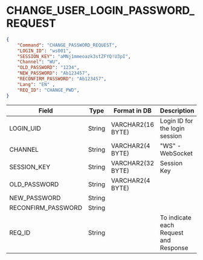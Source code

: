 # CHANGE_USER_LOGIN_PASSWORD_REQUEST

```json title="Request body."
{
    "Command": "CHANGE_PASSWORD_REQUEST",
    "LOGIN_ID": "ws001",
    "SESSION_KEY": "aMNj1mmeoazk3stZFYQ!U3pI",
    "Channel": "WU",
    "OLD_PASSWORD": "1234",
    "NEW_PASSWORD": "Ab123457",
    "RECONFIRM_PASSWORD": "Ab123457",
    "Lang": "EN" ,
    "REQ_ID": "CHANGE_PWD",
}
```

| Field | Type | Format in DB | Description |
|---|---|---|---|
| LOGIN_UID | String | VARCHAR2(16 BYTE) | Login ID for the login session |
| CHANNEL | String | VARCHAR2(4 BYTE) | "WS" - WebSocket |
| SESSION_KEY | String | VARCHAR2(32 BYTE) | Session Key |
| OLD_PASSWORD | String | VARCHAR2(4 BYTE) | |
| NEW_PASSWORD | String | | |
| RECONFIRM_PASSWORD | String | | |
| REQ_ID | String | | To indicate each Request and Response |
